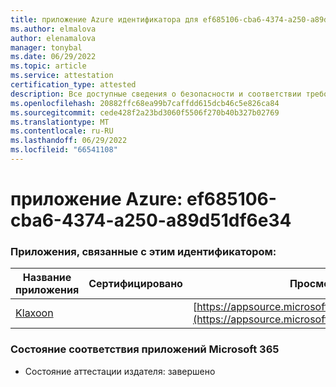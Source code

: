 ```yaml
---
title: приложение Azure идентификатора для ef685106-cba6-4374-a250-a89d51df6e34
ms.author: elmalova
author: elenamalova
manager: tonybal
ms.date: 06/29/2022
ms.topic: article
ms.service: attestation
certification_type: attested
description: Все доступные сведения о безопасности и соответствии требованиям для ef685106-cba6-4374-a250-a89d51df6e34.
ms.openlocfilehash: 20882ffc68ea99b7caffdd615dcb46c5e826ca84
ms.sourcegitcommit: cede428f2a23bd3060f5506f270b40b327b02769
ms.translationtype: MT
ms.contentlocale: ru-RU
ms.lasthandoff: 06/29/2022
ms.locfileid: "66541108"
---
```

# <a name="azure-app-id-ef685106-cba6-4374-a250-a89d51df6e34"></a>приложение Azure: ef685106-cba6-4374-a250-a89d51df6e34


### <a name="apps-associated-with-this-id"></a>Приложения, связанные с этим идентификатором:
| **Название приложения** | **Сертифицировано** | **Просмотр в AppSource** |
|--------------|---------------|-----------------------|
| [Klaxoon](../forward/WA104382058.md) |  | [https://appsource.microsoft.com/product/office/WA104382058](https://appsource.microsoft.com/product/office/WA104382058) |

### <a name="microsoft-365-app-compliance-status"></a>Состояние соответствия приложений Microsoft 365
- Состояние аттестации издателя: завершено
